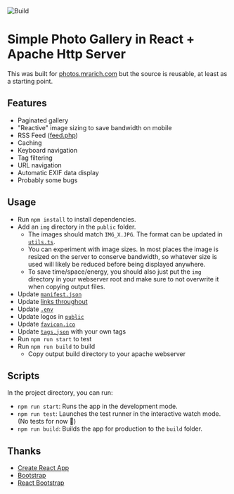 ![Build](https://github.com/aarich/photos-site/workflows/Build/badge.svg)

# Simple Photo Gallery in React + Apache Http Server

This was built for [photos.mrarich.com](https://photos.mrarich.com) but the source is reusable, at least as a starting point.

## Features

- Paginated gallery
- "Reactive" image sizing to save bandwidth on mobile
- RSS Feed ([feed.php](https://photos.mrarich.com/feed))
- Caching
- Keyboard navigation
- Tag filtering
- URL navigation
- Automatic EXIF data display
- Probably some bugs

## Usage

- Run `npm install` to install dependencies.
- Add an `img` directory in the `public` folder.
  - The images should match `IMG_X.JPG`. The format can be updated in [`utils.ts`](src/utils/utils.ts).
  - You can experiment with image sizes. In most places the image is resized on the server to conserve bandwidth, so whatever size is used will likely be reduced before being displayed anywhere.
  - To save time/space/energy, you should also just put the `img` directory in your webserver root and make sure to not overwrite it when copying output files.
- Update [`manifest.json`](public/manifest.json)
- Update [links throughout](https://github.com/aarich/photos-site/search?q=mrarich)
- Update [`.env`](/.env)
- Update logos in [`public`](public)
- Update [`favicon.ico`](public/favicon.ico)
- Update [`tags.json`](public/tags.json) with your own tags
- Run `npm run start` to test
- Run `npm run build` to build
  - Copy output build directory to your apache webserver

## Scripts

In the project directory, you can run:

- `npm run start`: Runs the app in the development mode.
- `npm run test`: Launches the test runner in the interactive watch mode. (No tests for now 😬)
- `npm run build`: Builds the app for production to the `build` folder.

## Thanks

- [Create React App](https://github.com/facebook/create-react-app)
- [Bootstrap](https://getbootstrap.com/)
- [React Bootstrap](https://react-bootstrap.github.io)
